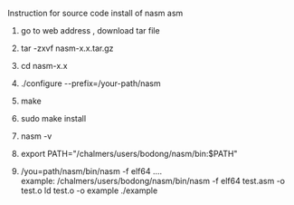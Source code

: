 Instruction for source code install of nasm asm

1. go to web address , download tar file

2. tar -zxvf nasm-x.x.tar.gz

3. cd nasm-x.x

4. ./configure --prefix=/your-path/nasm

5. make

6. sudo make install

7. nasm -v 

8. export PATH="/chalmers/users/bodong/nasm/bin:$PATH"

<!-- using for asm -->
9. /you=path/nasm/bin/nasm -f elf64 ....  
    example: 
        /chalmers/users/bodong/nasm/bin/nasm -f elf64 test.asm -o test.o
        ld test.o -o example
        ./example





